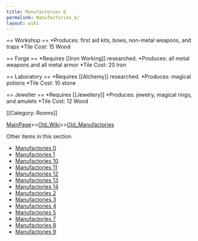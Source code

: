 ```yaml
---
title: Manufactories 6
permalink: Manufactories_6/
layout: wiki
---
```

== Workshop ==
*Produces: first aid kits, bows, non-metal weapons, and traps
*Tile Cost: 15 Wood

== Forge ==
*Requires [[Iron Working]] researched.
*Produces: all metal weapons and all metal armor
*Tile Cost: 20 Iron

== Laboratory ==
*Requires [[Alchemy]] researched.
*Produces: magical potions
*Tile Cost: 10 stone

== Jeweller ==
*Requires [[Jewellery]]
*Produces: jewelry, magical rings, and amulets
*Tile Cost: 12 Wood

[[Category: Rooms]]

[MainPage](/keeperrl_wiki/ "wikilink")>>[Old_Wiki](/keeperrl_wiki/Old_Wiki "wikilink")>>[Old_Manufactories](/keeperrl_wiki/Old_Manufactories "wikilink")

Other items in this section
-    [Manufactories 0](/keeperrl_wiki/Manufactories_0 "wikilink")
-    [Manufactories 1](/keeperrl_wiki/Manufactories_1 "wikilink")
-    [Manufactories 10](/keeperrl_wiki/Manufactories_10 "wikilink")
-    [Manufactories 11](/keeperrl_wiki/Manufactories_11 "wikilink")
-    [Manufactories 12](/keeperrl_wiki/Manufactories_12 "wikilink")
-    [Manufactories 13](/keeperrl_wiki/Manufactories_13 "wikilink")
-    [Manufactories 14](/keeperrl_wiki/Manufactories_14 "wikilink")
-    [Manufactories 2](/keeperrl_wiki/Manufactories_2 "wikilink")
-    [Manufactories 3](/keeperrl_wiki/Manufactories_3 "wikilink")
-    [Manufactories 4](/keeperrl_wiki/Manufactories_4 "wikilink")
-    [Manufactories 5](/keeperrl_wiki/Manufactories_5 "wikilink")
-    [Manufactories 7](/keeperrl_wiki/Manufactories_7 "wikilink")
-    [Manufactories 8](/keeperrl_wiki/Manufactories_8 "wikilink")
-    [Manufactories 9](/keeperrl_wiki/Manufactories_9 "wikilink")
